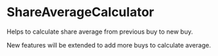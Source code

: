 # ShareAverageCalculator

Helps to calculate share average from previous buy to new buy.

New features will be extended to add more buys to calculate average.
